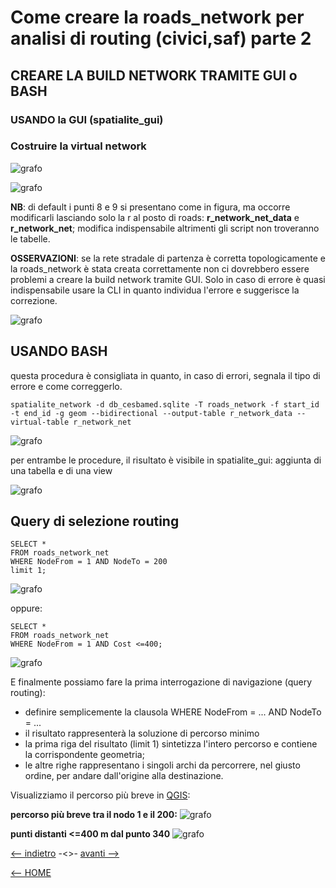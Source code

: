 # Come creare la roads_network per analisi di routing (civici,saf) parte 2

## CREARE LA BUILD NETWORK TRAMITE GUI o BASH

### USANDO la GUI (spatialite_gui)

### Costruire la virtual network

![grafo](/img/virtualNetwork/virtualN001.png 'Build Network')

![grafo](/img/virtualNetwork/virtualN002.png 'Build Network - configurazione')

**NB**: di default i punti 8 e 9 si presentano come in figura, ma occorre modificarli lasciando solo la r al posto di roads: **r_network_net_data** e **r_network_net**; modifica indispensabile altrimenti gli script non troveranno le tabelle.

**OSSERVAZIONI**: se la rete stradale di partenza è corretta topologicamente e la roads_network è stata creata correttamente non ci dovrebbero essere problemi a creare la build network tramite GUI. Solo in caso di errore è quasi indispensabile usare la CLI in quanto individua l'errore e suggerisce la correzione.

![grafo](/img/virtualNetwork/virtualN003.png 'Build Network creata con successo!!!')


## USANDO BASH

questa procedura è consigliata in quanto, in caso di errori, segnala il tipo di errore e come correggerlo.

`spatialite_network -d db_cesbamed.sqlite -T roads_network -f start_id -t end_id -g geom --bidirectional --output-table r_network_data --virtual-table r_network_net`

![grafo](/img/virtualNetwork/virtualN009.png 'Schermata bash in Windows 10')

per entrambe le procedure, il risultato è visibile in spatialite_gui: aggiunta di una tabella e di una view

![grafo](/img/virtualNetwork/virtualN004.png 'Tabelle database')

## Query di selezione routing

```
SELECT *
FROM roads_network_net
WHERE NodeFrom = 1 AND NodeTo = 200
limit 1;
```

![grafo](/img/virtualNetwork/virtualN005.png 'Query di selezione routing -path')

oppure:
```
SELECT *
FROM roads_network_net
WHERE NodeFrom = 1 AND Cost <=400;
```

![grafo](/img/virtualNetwork/virtualN006.png 'Query di selezione - cost')

E finalmente possiamo fare la prima interrogazione di navigazione (query routing):
* definire semplicemente la clausola WHERE NodeFrom = ... AND NodeTo = ...
* il risultato rappresenterà la soluzione di percorso minimo
* la prima riga del risultato (limit 1) sintetizza l'intero percorso e contiene la corrispondente geometria;
* le altre righe rappresentano i singoli archi da percorrere, nel giusto ordine, per andare dall'origine alla
destinazione.

Visualizziamo il percorso più breve in [QGIS](https://qgis.org/it/site/):

**percorso più breve tra il nodo 1 e il 200:**
![grafo](/img/virtualNetwork/virtualN007.png 'Esempio - shortpath')

**punti distanti <=400 m dal punto 340**
![grafo](/img/virtualNetwork/virtualN008.png 'esempio punti entro 400 m da un saf') 


[<-- indietro](/tutorial/02_preparare_rete_per_routing.md 'preparare rete per routing') -<>- [avanti -->](/tutorial/04_creare_shortestpath01.md 'Creare shortestpath01')

[<-- HOME](/README.md 'Home')